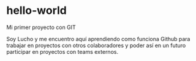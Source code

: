 # hello-world
Mi primer proyecto con GIT

Soy Lucho y me encuentro aquí aprendiendo como funciona Github para trabajar en proyectos con otros colaboradores y poder así en un futuro participar en proyectos con teams externos.
